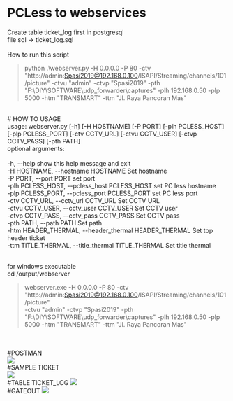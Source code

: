 # PCLess to webservices<br />
Create table ticket_log first in postgresql<br/>
file sql -> ticket_log.sql <br />
<br />
How to run this script<br />
> python .\webserver.py -H 0.0.0.0 -P 80 -ctv "http://admin:Spasi2019@192.168.0.100/ISAPI/Streaming/channels/101/picture" -ctvu "admin" -ctvp "Spasi2019" -pth "F:\\DIY\\SOFTWARE\\udp_forwarder\\captures" -plh 192.168.0.50 -plp 5000 -htm "TRANSMART" -ttm "Jl. Raya Pancoran Mas"
<br />
# HOW TO USAGE <br />
usage: webserver.py [-h] [-H HOSTNAME] [-P PORT] [-plh PCLESS_HOST]
                    [-plp PCLESS_PORT] [-ctv CCTV_URL] [-ctvu CCTV_USER]
                    [-ctvp CCTV_PASS] [-pth PATH]

<br />
optional arguments: <br /><br />
  -h, --help            show this help message and exit <br />
  -H HOSTNAME, --hostname HOSTNAME Set hostname <br />
  -P PORT, --port PORT  set port <br />
  -plh PCLESS_HOST, --pcless_host PCLESS_HOST set PC less hostname <br />
  -plp PCLESS_PORT, --pcless_port PCLESS_PORT set PC less port <br />
  -ctv CCTV_URL, --cctv_url CCTV_URL Set CCTV URL <br />
  -ctvu CCTV_USER, --cctv_user CCTV_USER Set CCTV user <br />
  -ctvp CCTV_PASS, --cctv_pass CCTV_PASS Set CCTV pass <br />
  -pth PATH, --path PATH Set path <br />
  -htm HEADER_THERMAL, --header_thermal HEADER_THERMAL Set top header ticket <br />
  -ttm TITLE_THERMAL, --title_thermal TITLE_THERMAL Set title thermal <br /><br />

for windows executable <br />
cd /output/webserver <br />
> webserver.exe -H 0.0.0.0 -P 80 -ctv "http://admin:Spasi2019@192.168.0.100/ISAPI/Streaming/channels/101/picture" <br />
-ctvu "admin" -ctvp "Spasi2019" -pth "F:\\DIY\\SOFTWARE\\udp_forwarder\\captures" -plh 192.168.0.50 -plp 5000 -htm "TRANSMART" -ttm "Jl. Raya Pancoran Mas"

<br />
<br />
#POSTMAN<br/>
<img src="https://i.ibb.co/4SvXw40/postman.jpg" />
<br />
#SAMPLE TICKET<br />
<img src="https://i.ibb.co/SrRSSss/Whats-App-Image-2019-10-29-at-09-10-47.jpg" /><br />
#TABLE TICKET_LOG
<img src="https://i.ibb.co/R4dh325/table-ticket.jpg" />
<br />
#GATEOUT
<img src="https://i.ibb.co/cQsn8N3/gateout.jpg" />

